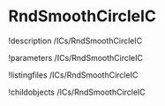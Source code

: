<!-- MOOSE Documentation Stub: Remove this when content is added. -->

# RndSmoothCircleIC
!description /ICs/RndSmoothCircleIC

!parameters /ICs/RndSmoothCircleIC

!listingfiles /ICs/RndSmoothCircleIC

!childobjects /ICs/RndSmoothCircleIC
